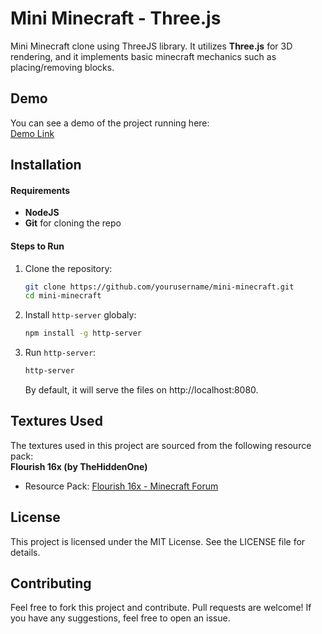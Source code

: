 # Mini Minecraft - Three.js

Mini Minecraft clone using ThreeJS library. It utilizes **Three.js** for 3D rendering, and it implements basic minecraft mechanics such as placing/removing blocks.

## Demo

You can see a demo of the project running here:  
[Demo Link](https://kruczek79.github.io/Mini-Minecraft/)

## Installation

#### Requirements

- **NodeJS**
- **Git** for cloning the repo

#### Steps to Run

1. Clone the repository:

   ```bash
   git clone https://github.com/yourusername/mini-minecraft.git
   cd mini-minecraft
   ```

2. Install `http-server` globaly:

   ```bash
   npm install -g http-server
   ```

3. Run `http-server`:
   ```bash
   http-server
   ```
   By default, it will serve the files on http://localhost:8080.

## Textures Used

The textures used in this project are sourced from the following resource pack:  
**Flourish 16x (by TheHiddenOne)**

- Resource Pack: [Flourish 16x - Minecraft Forum](https://www.minecraftforum.net/forums/mapping-and-modding-java-edition/resource-packs/1245961-16x-1-7-4-wip-flourish)

## License

This project is licensed under the MIT License. See the LICENSE file for details.

## Contributing

Feel free to fork this project and contribute. Pull requests are welcome! If you have any suggestions, feel free to open an issue.

